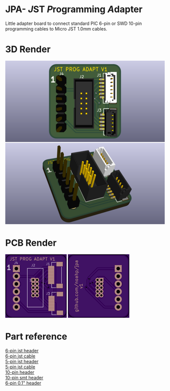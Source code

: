 # JPA- *J*ST *P*rogramming *A*dapter
Little adapter board to connect standard PIC 6-pin or SWD 10-pin programming cables to Micro JST 1.0mm cables.
# 3D Render
![top](https://raw.githubusercontent.com/noahp/jpa/master/kicad/3d_render_top.png)
![iso](https://raw.githubusercontent.com/noahp/jpa/master/kicad/3d_render_iso.png)
# PCB Render
![top](https://raw.githubusercontent.com/noahp/jpa/master/kicad/pcb_top.png)
![bottom](https://raw.githubusercontent.com/noahp/jpa/master/kicad/pcb_bottom.png)
# Part reference
[6-pin jst header](http://www.aliexpress.com/item/SM06B-SRSS-TB-LF-SN-CONN-RCPT-SR-6-POS-1-0MM-TIN-JST-Connectors-SM06BSRSSTBLFSN/1156361078.html)  
[6-pin jst cable](http://www.aliexpress.com/item/Wholesale-100pcs-Micro-JST-SH-1-0mm-Pitch-6-Pin-Female-Connector-with-Wire-jst-6pin/32299265934.html?spm=2114.01020208.3.160.fzax0q&ws_ab_test=searchweb201556_4_79_78_77_92_91_80,searchweb201644_5,searchweb201560_9)  
[5-pin jst header](http://www.digikey.com/product-detail/en/SM05B-SRSS-TB(LF)(SN)/455-1805-1-ND/926876)  
[5-pin jst cable](http://www.aliexpress.com/item/10pcs-Micro-JST-1-0mm-5pin-Connector-plug-with-wire/32506663955.html)  
[10-pin header](http://www.digikey.com/product-detail/en/3220-10-0100-00/1175-1627-ND/3883661)  
[10-pin smt header](http://www.digikey.com/product-detail/en/3220-10-0300-00/1175-1629-ND/3883266)  
[6-pin 0.1" header](http://www.digikey.com/product-detail/en/SM06B-SRSS-TB(LF)(SN)/455-1806-1-ND/926877)
